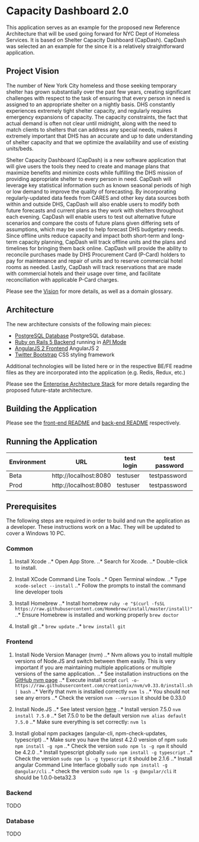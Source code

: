 # Capacity Dashboard 2.0

This application serves as an example for the proposed new Reference Architecture that will be used going forward 
for NYC Dept of Homeless Services.  It is based on Shelter Capacity Dashboard (CapDash).  CapDash was selected 
an an example for the since it is a relatively straightforward application.

## Project Vision

The number of New York City homeless and those seeking temporary shelter has grown substantially over the past 
few years, creating significant challenges with respect to the task of ensuring that every person in need is 
assigned to an appropriate shelter on a nightly basis.  DHS constantly experiences extremely tight shelter 
capacity, and regularly requires emergency expansions of capacity.  The capacity constraints, the fact that 
actual demand is often not clear until midnight, along with the need to match clients to shelters that can 
address any special needs, makes it extremely important that DHS has an accurate and up to date understanding 
of shelter capacity and that we optimize the availability and use of existing units/beds.  

Shelter Capacity Dashboard (CapDash) is a new software application that will give users the tools they need 
to create and manage plans that maximize benefits and minimize costs while fulfilling the DHS mission of 
providing appropriate shelter to every person in need.  CapDash will leverage key statistical information 
such as known seasonal periods of high or low demand to improve the quality of forecasting.  By incorporating 
regularly-updated data feeds from CARES and other key data sources both within and outside DHS, CapDash will 
also enable users to modify both future forecasts and current plans as they work with shelters throughout 
each evening. CapDash will enable users to test out alternative future scenarios and compare the costs of 
future plans given differing sets of assumptions, which may be used to help forecast DHS budgetary needs.  Since 
offline units reduce capacity and impact both short-term and long-term capacity planning, CapDash 
will track offline units and the plans and timelines for bringing them back online. CapDash will provide 
the ability to reconcile purchases made by DHS Procurement Card (P-Card) holders to pay for maintenance 
and repair of units and to reserve commercial hotel rooms as needed.  Lastly, CapDash will track 
reservations that are made with commercial hotels and their usage over time, and facilitate 
reconciliation with applicable P-Card charges.

Please see the [Vision](./docs/CapDashVision.docx) for more details, as well as a domain glossary.

## Architecture

The new architecture consists of the following main pieces:

* [PostgreSQL Database](https://www.postgresql.org/about/) PostgreSQL database.
* [Ruby on Rails 5 Backend](http://rubyonrails.org) running in [API Mode](https://devblast.com/b/rails-5-api-mode-overview)
* [AngularJS 2 Frontend](https://angular.io) AngularJS 2
* [Twitter Bootstrap](http://getbootstrap.com) CSS styling framework

Additional technologies will be listed here or in the respective BE/FE readme files as they are incorporated into the application (e.g. Redis, Redux, etc.)

Please see the [Enterprise Architecture Stack](./docs/EnterpriseArchitectureStack-draft4.pptx) for more details regarding the proposed future-state architecture.

## Building the Application

Please see the [front-end README](./webapp/README.md) and [back-end README](./be/README.me) respectively.

## Running the Application

Environment | URL | test login | test password
--- | ---- | --- | --- |
Beta | http://localhost:8080 | testuser | testpassword |
Prod | http://localhost:8080 | testuser | testpassword |

## Prerequisites

The following steps are required in order to build and run the application as a developer.
These instructions work on a Mac.  They will be updated to cover a Windows 10 PC.

### Common

1. Install Xcode
..* Open App Store.
..* Search for Xcode.
..* Double-click to install.
 
2. Install XCode Command Line Tools
..* Open Terminal window.
..* Type `xcode-select --install`
..* Follow the prompts to install the command line developer tools

3. Install Homebrew
..* Install homebrew `ruby -e "$(curl -fsSL https://raw.githubusercontent.com/Homebrew/install/master/install)"`
..* Ensure Homebrew is installed and working properly `brew doctor`

4. Install git
..* `brew update`
..* `brew install git`

### Frontend

1. Install Node Version Manager (nvm)
..* Nvm allows you to install multiple versions of Node.JS and switch between them easily.  This is very important if you are 
maintaining multiple applications or multiple versions of the same application.
..* See installation instructions on the [GitHub nvm page](https://github.com/creationix/nvm)
..* Execute install script `curl -o- https://raw.githubusercontent.com/creationix/nvm/v0.33.0/install.sh | bash`
..* Verify that nvm is installed correctly `nvm ls`
..* You should not see any errors
..* Check the version `nvm --version` it should be 0.33.0

4. Install Node.JS
..* See latest version [here](https://nodejs.org/en/)
..* Install version 7.5.0 `nvm install 7.5.0`
..* Set 7.5.0 to be the default version `nvm alias default 7.5.0`
..* Make sure everything is set correctly: `nvm ls`

5. Install global npm packages (angular-cli, npm-check-updates, typescript)
..* Make sure you have the latest 4.2.0 version of npm `sudo npm install -g npm`
..* Check the version `sudo npm ls -g npm` it should be 4.2.0
..* Install typescript globally `sudo npm install -g typescript`
..* Check the version `sudo npm ls -g typescript` it should be 2.1.6
..* Install angular Command Line Interface globally `sudo npm install -g @angular/cli`
..* check the version `sudo npm ls -g @angular/cli` it should be 1.0.0-beta32.3

### Backend

TODO

### Database

TODO